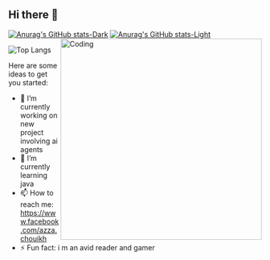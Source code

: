 ## Hi there 👋





[![Anurag's GitHub stats-Dark](https://github-readme-stats.vercel.app/api?username=scrup&show_icons=true&theme=dark#gh-dark-mode-only)](https://github.com/anuraghazra/github-readme-stats#gh-dark-mode-only)
[![Anurag's GitHub stats-Light](https://github-readme-stats.vercel.app/api?username=scrup&show_icons=true&theme=default#gh-light-mode-only)](https://github.com/anuraghazra/github-readme-stats#gh-light-mode-only)
  <img align="right" alt="Coding" width="400" src="https://i.pinimg.com/originals/1a/25/13/1a25138b1d5523d3bcc86aa065fc5f18.gif">

![Top Langs](https://github-readme-stats.vercel.app/api/top-langs/?username=scrup&layout=compact)

Here are some ideas to get you started:

- 🔭 I’m currently working on new project involving ai agents
- 🌱 I’m currently learning java
- 📫 How to reach me: https://www.facebook.com/azza.chouikh
- ⚡ Fun fact: i m an avid reader and gamer 

